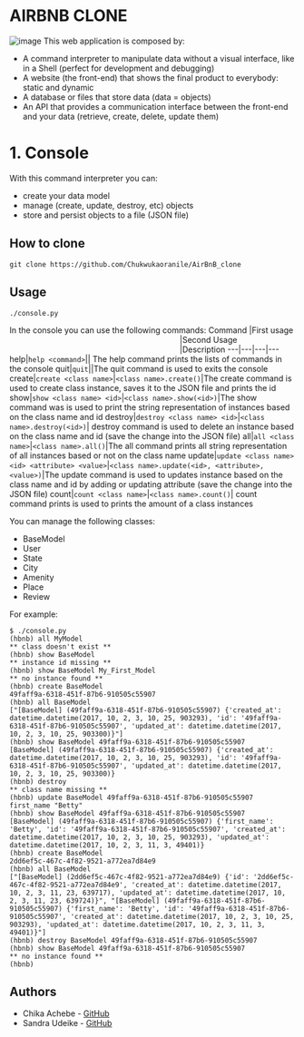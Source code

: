 # AIRBNB CLONE
![image](https://user-images.githubusercontent.com/73969861/156969348-4eb599dd-b1b1-4a64-a04a-e5a9f4e183da.png)
This web application is composed by:
* A command interpreter to manipulate data without a visual interface, like in a Shell (perfect for development and debugging)
* A website (the front-end) that shows the final product to everybody: static and dynamic
* A database or files that store data (data = objects)
* An API that provides a communication interface between the front-end and your data (retrieve, create, delete, update them)
# 1. Console
With this command interpreter you can:
* create your data model
* manage (create, update, destroy, etc) objects
* store and persist objects to a file (JSON file)
## How to clone
```
git clone https://github.com/Chukwukaoranile/AirBnB_clone
```
## Usage
```
./console.py
```
In the console you can use the following commands:
Command |First usage <img width=300/>|Second Usage <img width=300/>|Description
---|---|---|---
help|`help <command>`|| The help command prints the lists of commands in the console
quit|`quit`||The quit command is used to exits the console
create|`create <class name>`|`<class name>.create()`|The create command is used to create class instance, saves it to the JSON file and prints the id
show|`show <class name> <id>`|`<class name>.show(<id>)`|The show command was is used to print the string representation of instances based on the class name and id
destroy|`destroy <class name> <id>`|`<class name>.destroy(<id>)`| destroy command is used to delete an instance based on the class name and id (save the change into the JSON file)
all|`all <class name>`|`<class name>.all()`|The all command prints all string representation of all instances based or not on the class name
update|`update <class name> <id> <attribute> <value>`|`<class name>.update(<id>, <attribute>, <value>)`|The update command is used to updates  instance based on the class name and id by adding or updating attribute (save the change into the JSON file)
count|`count <class name>`|`<class name>.count()`| count command prints is used to prints the amount of a class instances

You can manage the following classes:
* BaseModel
* User
* State
* City
* Amenity
* Place
* Review

For example:
```
$ ./console.py
(hbnb) all MyModel
** class doesn't exist **
(hbnb) show BaseModel
** instance id missing **
(hbnb) show BaseModel My_First_Model
** no instance found **
(hbnb) create BaseModel
49faff9a-6318-451f-87b6-910505c55907
(hbnb) all BaseModel
["[BaseModel] (49faff9a-6318-451f-87b6-910505c55907) {'created_at': datetime.datetime(2017, 10, 2, 3, 10, 25, 903293), 'id': '49faff9a-6318-451f-87b6-910505c55907', 'updated_at': datetime.datetime(2017, 10, 2, 3, 10, 25, 903300)}"]
(hbnb) show BaseModel 49faff9a-6318-451f-87b6-910505c55907
[BaseModel] (49faff9a-6318-451f-87b6-910505c55907) {'created_at': datetime.datetime(2017, 10, 2, 3, 10, 25, 903293), 'id': '49faff9a-6318-451f-87b6-910505c55907', 'updated_at': datetime.datetime(2017, 10, 2, 3, 10, 25, 903300)}
(hbnb) destroy
** class name missing **
(hbnb) update BaseModel 49faff9a-6318-451f-87b6-910505c55907 first_name "Betty"
(hbnb) show BaseModel 49faff9a-6318-451f-87b6-910505c55907
[BaseModel] (49faff9a-6318-451f-87b6-910505c55907) {'first_name': 'Betty', 'id': '49faff9a-6318-451f-87b6-910505c55907', 'created_at': datetime.datetime(2017, 10, 2, 3, 10, 25, 903293), 'updated_at': datetime.datetime(2017, 10, 2, 3, 11, 3, 49401)}
(hbnb) create BaseModel
2dd6ef5c-467c-4f82-9521-a772ea7d84e9
(hbnb) all BaseModel
["[BaseModel] (2dd6ef5c-467c-4f82-9521-a772ea7d84e9) {'id': '2dd6ef5c-467c-4f82-9521-a772ea7d84e9', 'created_at': datetime.datetime(2017, 10, 2, 3, 11, 23, 639717), 'updated_at': datetime.datetime(2017, 10, 2, 3, 11, 23, 639724)}", "[BaseModel] (49faff9a-6318-451f-87b6-910505c55907) {'first_name': 'Betty', 'id': '49faff9a-6318-451f-87b6-910505c55907', 'created_at': datetime.datetime(2017, 10, 2, 3, 10, 25, 903293), 'updated_at': datetime.datetime(2017, 10, 2, 3, 11, 3, 49401)}"]
(hbnb) destroy BaseModel 49faff9a-6318-451f-87b6-910505c55907
(hbnb) show BaseModel 49faff9a-6318-451f-87b6-910505c55907
** no instance found **
(hbnb)
```
## Authors
* Chika Achebe - [GitHub](https://github.com/Chukwukaoranile)
* Sandra Udeike - [GitHub](https://github.com/Sandymaramma)
